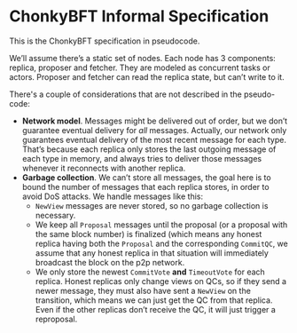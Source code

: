 # ChonkyBFT Informal Specification

This is the ChonkyBFT specification in pseudocode.

We’ll assume there’s a static set of nodes. Each node has 3 components: replica, proposer and fetcher. They are modeled as concurrent tasks or actors. Proposer and fetcher can read the replica state, but can’t write to it.

There's a couple of considerations that are not described in the pseudo-code:

- **Network model**. Messages might be delivered out of order, but we don’t guarantee eventual delivery for *all* messages. Actually, our network only guarantees eventual delivery of the most recent message for each type. That’s because each replica only stores the last outgoing message of each type in memory, and always tries to deliver those messages whenever it reconnects with another replica.
- **Garbage collection**. We can’t store all messages, the goal here is to bound the number of messages that each replica stores, in order to avoid DoS attacks. We handle messages like this:
    - `NewView` messages are never stored, so no garbage collection is necessary.
    - We keep all `Proposal` messages until the proposal (or a proposal with the same block number) is finalized (which means any honest replica having both the `Proposal` and the corresponding `CommitQC`, we assume that any honest replica in that situation will immediately broadcast the block on the p2p network.
    - We only store the newest `CommitVote` **and** `TimeoutVote` for each replica. Honest replicas only change views on QCs, so if they send a newer message, they must also have sent a `NewView` on the transition, which means we can just get the QC from that replica. Even if the other replicas don’t receive the QC, it will just trigger a reproposal.